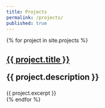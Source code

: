 ```yaml
---
title: Projects
permalink: /projects/
published: true
---
```


{% for project in site.projects %}
  <h2>
    <a href="{{ project.url }}">
      {{ project.title }}
      </a>
          <p>{{ project.description }}</p>
  </h2>
  <div class="entry">
        {{ project.excerpt }}
      </div>
{% endfor %}
